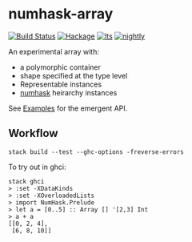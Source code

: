 numhask-array
===

[![Build Status](https://travis-ci.org/tonyday567/numhask-array.png)](https://travis-ci.org/tonyday567/numhask-array) [![Hackage](https://img.shields.io/hackage/v/numhask-array.svg)](https://hackage.haskell.org/package/numhask-array) [![lts](https://www.stackage.org/package/numhask-array/badge/lts)](http://stackage.org/lts/package/numhask-array) [![nightly](https://www.stackage.org/package/numhask-array/badge/nightly)](http://stackage.org/nightly/package/numhask-array) 

An experimental array with:

- a polymorphic container
- shape specified at the type level
- Representable instances
- [numhask](https://www.stackage.org/package/numhask) heirarchy instances

See [Examples](src/NumHask/Array/Example.hs) for the emergent API.

Workflow
---

```
stack build --test --ghc-options -freverse-errors
```

To try out in ghci:

```
stack ghci
> :set -XDataKinds
> :set -XOverloadedLists
> import NumHask.Prelude
> let a = [0..5] :: Array [] '[2,3] Int
> a + a
[[0, 2, 4],
 [6, 8, 10]]
```

